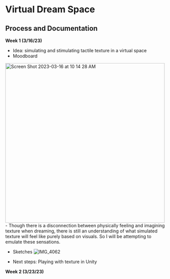 # Virtual Dream Space

## Process and Documentation

**Week 1 (3/16/23)**
  - Idea: simulating and stimulating tactile texture in a virtual space 
  - Moodboard
<img width="499" alt="Screen Shot 2023-03-16 at 10 14 28 AM" src="https://user-images.githubusercontent.com/113642855/225699486-deed5012-2302-4715-bb9b-13b227957d18.png">
  - Though there is a disconnection between physically feeling and imagining texture when dreaming, there is still an understanding of what simulated texture will feel like purely based on visuals. So I will be attempting to emulate these sensations.
  
  - Sketches
![IMG_4062](https://user-images.githubusercontent.com/113642855/225739873-7328dac9-2a59-466a-8e89-45cad49e3694.jpeg)

  
  
  - Next steps: Playing with texture in Unity
  

**Week 2 (3/23/23)**
